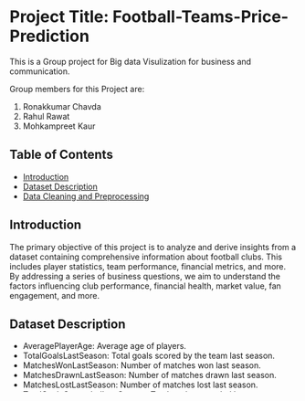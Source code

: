 # Project Title: Football-Teams-Price-Prediction

This is a Group project for Big data Visulization for business and communication.

Group members for this Project are:

1. Ronakkumar Chavda 
2. Rahul Rawat 
3. Mohkampreet Kaur

## Table of Contents
- [Introduction](#introduction)
- [Dataset Description](#dataset-description)
- [Data Cleaning and Preprocessing](#data-cleaning-and-preprocessing)

## Introduction
The primary objective of this project is to analyze and derive insights from a dataset containing comprehensive information about football clubs. This includes player statistics, team performance, financial metrics, and more. By addressing a series of business questions, we aim to understand the factors influencing club performance, financial health, market value, fan engagement, and more.

## Dataset Description
- AveragePlayerAge: Average age of players.
- TotalGoalsLastSeason: Total goals scored by the team last season.
- MatchesWonLastSeason: Number of matches won last season.
- MatchesDrawnLastSeason: Number of matches drawn last season.
- MatchesLostLastSeason: Number of matches lost last season.
- TotalGoalsConcededLastSeason: Total goals conceded last season.
- TotalRevenueLastSeason: Total revenue generated by the club last season.
- StadiumCapacity: Capacity of the team's stadium.
- AverageAttendance: Average attendance per match.
- TransferSpendingLastSeason: Total spending on player transfers last season.
- TransferIncomeLastSeason: Total income from player transfers last season.
- NumberOfTrophies: Total number of trophies won by the team.
- MarketValueOfSquad: Total market value of the squad.
- AveragePlayerMarketValue: Average market value of the players.
- YouthAcademyRating: Rating of the team's youth academy.
- League: The league in which the team plays.
- Country: The country of the team.
- Manager: Name of the team's manager.
- TeamFormation: Team's formation (e.g., 4-2-3-1).
- PlayingStyle: Playing style of the team (e.g., Counter-Attack).
- HomeCity: Home city of the team.
- StadiumType: Type of stadium (e.g., Multipurpose).
- MainSponsor: Main sponsor of the team.
- KitManufacturer: Manufacturer of the team's kit.
- OwnershipType: Ownership type of the team (e.g., Private).
- Price: Market price of the team.

## Data Cleaning and Preprocessing
This process includes:
- Identification and handling of missing values
- Correction of errors and inconsistencies
- Detection and handling of outliers
- Ensuring correct data types and consistent formatting